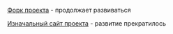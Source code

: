 [Форк проекта](https://github.com/mefistotelis/swars/releases) - продолжает развиваться

[Изначальный сайт проекта](http://freesynd.sourceforge.net/) - развитие прекратилось